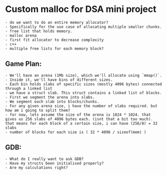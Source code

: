 # Custom malloc for DSA mini project
    - do we want to do an entire memory allocator?
    - Specifically for the use case of allocating multiple smaller chunks. 
    - free list that holds memory.
    - malloc arena
    - first fit allocator to decrease complexity
    - c++  
    - multiple free lists for each memory block?

## Game Plan:
    - We'll have an arena (1Mb size), which we'll allocate using `mmap()`.
    - Inside it, we'll have bins of different sizes.
    - Each bin holds slabs of specific sizes (mostly 4096 bytes) connected through a linked list
    - we have a struct slab. This struct contains a linked list of blocks.
    - First we segment the arena into slabs.
    - We segment each slab into blocks/chunks.
    - For any given arena size, i have the number of slabs required. but how am i going to split them?
    - for now, lets assume the size of the arena is 1024 * 1024. that gives us 256 slabs of 4096 bytes each. (isnt that a bit too much). that means for each block of a certain size, i can have (256/8) = 32 slabs
    - number of blocks for each size is ( 32 * 4096 / sizeof(mem) )

## GDB:
    - What do I really want to ask GDB?
    - Have my structs been initialised properly?
    - Are my calculations right?
